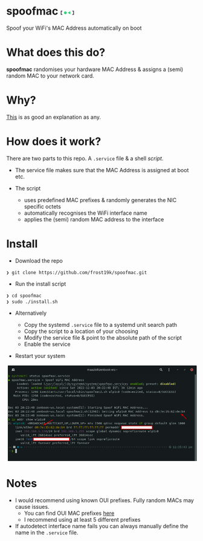 # spoofmac <img src="assets/systemd-logomark-small.png" height=7% width=7%>
Spoof your WiFi's MAC Address automatically on boot

# What does this do?
**spoofmac** randomises your hardware MAC Address & assigns a (semi) random MAC to your network card.

# Why?
[This](https://qr.ae/prRvET) is as good an explanation as any.

# How does it work?
There are two parts to this repo. A `.service` file & a shell *script*.

- The service file makes sure that the MAC Address is assigned at boot etc.

- The script
    - uses predefined MAC prefixes & randomly generates the NIC specific octets
    - automatically recognises the WiFi interface name
    - applies the (semi) random MAC address to the interface

# Install
- Download the repo
```
❯ git clone https://github.com/frost19k/spoofmac.git
```
- Run the install script
```
❯ cd spoofmac
❯ sudo ./install.sh
```
- Alternatively
    - Copy the systemd `.service` file to a systemd unit search path
    - Copy the script to a location of your choosing
    - Modify the service file & point to the absolute path of the script
    - Enable the service

- Restart your system

<p align=left><img src="assets/screenshot2.png" height=80%></p>

# Notes
- I would recommend using known OUI prefixes. Fully random MACs may cause issues.
    - You can find OUI MAC prefixes [here](https://mac.lc)
    - I recommend using at least 5 different prefixes
- If autodetect interface name fails you can always manually define the name in the `.service` file.
